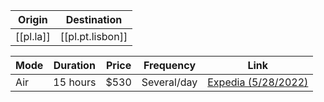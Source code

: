 


| Origin    | Destination      |
| --------- | ---------------- |
| [[pl.la]] | [[pl.pt.lisbon]] |

 Mode | Duration | Price | Frequency   | Link |
| --- | -------- | ---- | ----------- | ---- |
| Air | 15 hours | $530 | Several/day | [Expedia (5/28/2022)](https://www.expedia.com/Flights-Search?leg1=from%3ALos%20Angeles%2C%20CA%20%28LAX-Los%20Angeles%20Intl.%29%2Cto%3ALisbon%20%28LIS%20-%20Humberto%20Delgado%29%2Cdeparture%3A6%2F28%2F2022TANYT&mode=search&options=carrier%3A%2A%2Ccabinclass%3A%2Cmaxhops%3A1%2Cnopenalty%3AN&pageId=0&passengers=adults%3A1%2Cchildren%3A0%2Cinfantinlap%3AN&trip=oneway) |